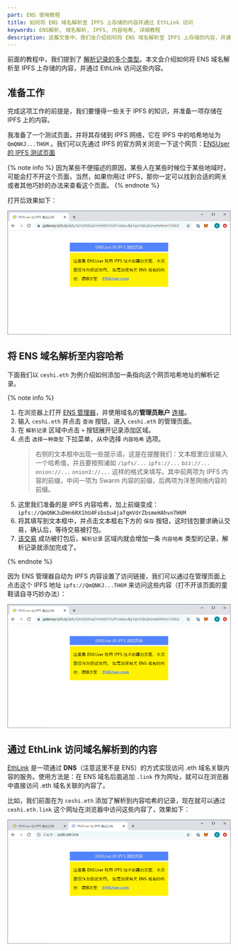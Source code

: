 ```yaml
---
part: ENS 使用教程
title: 如何将 ENS 域名解析至 IPFS 上存储的内容并通过 EthLink 访问
keywords: ENS解析, 域名解析, IPFS, 内容哈希, 详细教程
description: 这篇文章中，我们会介绍如何将 ENS 域名解析至 IPFS 上存储的内容，并通过 EthLink 访问这些内容。
---
```


前面的教程中，我们提到了 [解析记录的多个类型](/guides/setrecords.html#解析记录介绍)。本文会介绍如何将 ENS 域名解析至 IPFS 上存储的内容，并通过 EthLink 访问这些内容。

## 准备工作

完成这项工作的前提是，我们要懂得一些关于 IPFS 的知识，并准备一项存储在 IPFS 上的内容。

我准备了一个测试页面，并将其存储到 IPFS 网络，它在 IPFS 中的哈希地址为 `QmQNKJ...TH6M` 。我们可以先通过 IPFS 的官方网关浏览一下这个网页：[ENSUser 的 IPFS 测试页面](https://gateway.ipfs.io/ipfs/QmQNKJuDHn6RX1hU4Fsbsbu4jaTqmVdrZbsmeHAhvnTH6M/)

{% note info %}
因为某些不便描述的原因，某些人在某些时候位于某些地域时，可能会打不开这个页面，当然，如果你用过 IPFS，那你一定可以找到合适的网关或者其他巧妙的办法来查看这个页面。
{% endnote %}

打开后效果如下：

![](/images/guides/setcontent/setcontent-02.png)

## 将 ENS 域名解析至内容哈希

下面我们以 `ceshi.eth` 为例介绍如何添加一条指向这个网页哈希地址的解析记录。

{% note info %}

1. 在浏览器上打开 [ENS 管理器](https://app.ens.domains/)，并使用域名的**管理员账户** [连接](index.html#在浏览器中连接)。
2. 输入 `ceshi.eth` 并点击 `查询` 按钮，进入 `ceshi.eth` 的管理页面。
3. 在 `解析记录` 区域中点击 `+` 按钮展开记录添加区域。
4. 点击 `选择一种类型` 下拉菜单，从中选择 `内容哈希` 选项。
   > 右侧的文本框中出现一些提示语，这是在提醒我们：文本框里应该输入一个哈希值，并且要按照诸如 `/ipfs/...` `ipfs://...` `bzz://...` `onion://...` `onion3://...` 这样的格式来填写。其中前两项为 IPFS 内容的前缀，中间一项为 Swarm 内容的前缀，后两项为洋葱网络内容的前缀。
5. 这里我们准备的是 IPFS 内容哈希，加上前缀变成：`ipfs://QmQNKJuDHn6RX1hU4Fsbsbu4jaTqmVdrZbsmeHAhvnTH6M`
6. 将其填写到文本框中，并点击文本框右下方的 `保存` 按钮，这时钱包要求确认交易，确认后，等待交易被打包。
7. [该交易](https://cn.etherscan.com/tx/0xa42e1b4e6097c365b986b756770f1ab80e2195058450c542e3a420d102e4e858) 成功被打包后，`解析记录` 区域内就会增加一条 `内容哈希` 类型的记录，解析记录就添加完成了。

{% endnote %}


因为 ENS 管理器自动为 IPFS 内容设置了访问链接，我们可以通过在管理页面上点击这个 IPFS 地址 `ipfs://QmQNKJ...TH6M` 来访问这些内容（打不开该页面的童鞋请自寻巧妙办法）：

![](/images/guides/setcontent/setcontent-02.png)

## 通过 EthLink 访问域名解析到的内容

[EthLink](http://eth.link/) 是一项通过 **DNS**（注意这里不是 ENS）的方式实现访问 .eth 域名关联内容的服务。使用方法是：在 ENS 域名后面追加 `.link` 作为网址，就可以在浏览器中直接访问 .eth 域名关联的内容了。

比如，我们前面在为 `ceshi.eth` 添加了解析到内容哈希的记录，现在就可以通过 `ceshi.eth.link` 这个网址在浏览器中访问这些内容了，效果如下：

![](/images/guides/setcontent/setcontent-03.png)
